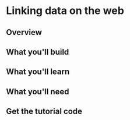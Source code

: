 
# Linking data on the web

## Overview

## What you'll build

## What you'll learn


## What you'll need


## Get the tutorial code